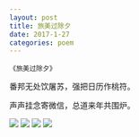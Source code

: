 ```yaml
---
layout: post
title: 旅美过除夕
date: 2017-1-27
categories: poem
---
```


`《旅美过除夕》`​​

番邦无处饮屠苏，强把日历作桃符。

声声挂念寄微信，总道来年共围炉。

<!--more-->
![]({{site.url}}/Images/75.JPG)
![]({{site.url}}/Images/76.JPG)
![]({{site.url}}/Images/77.JPG)
![]({{site.url}}/Images/78.JPG)

<script>
  (function(i,s,o,g,r,a,m){i['GoogleAnalyticsObject']=r;i[r]=i[r]||function(){
  (i[r].q=i[r].q||[]).push(arguments)},i[r].l=1*new Date();a=s.createElement(o),
  m=s.getElementsByTagName(o)[0];a.async=1;a.src=g;m.parentNode.insertBefore(a,m)
  })(window,document,'script','https://www.google-analytics.com/analytics.js','ga');

  ga('create', 'UA-85986843-1', 'auto');
  ga('send', 'pageview');

</script>
